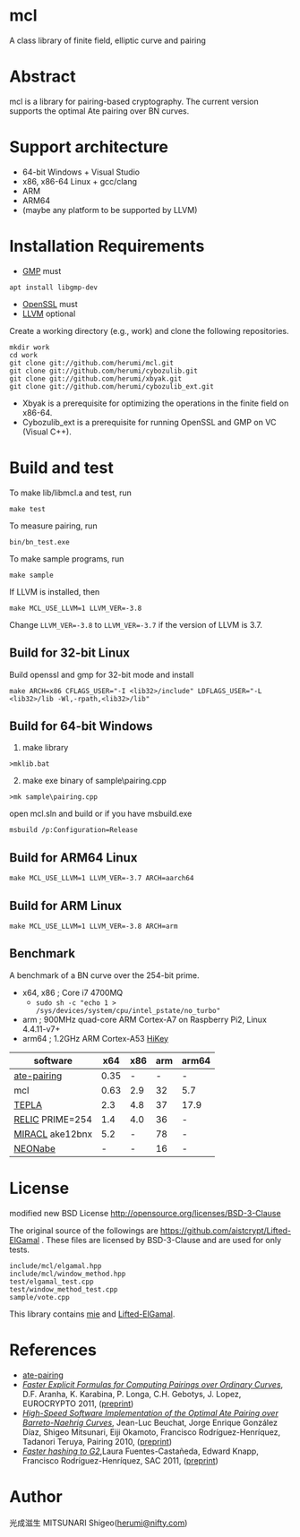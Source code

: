 # mcl

A class library of finite field, elliptic curve and pairing

# Abstract

mcl is a library for pairing-based cryptography.
The current version supports the optimal Ate pairing over BN curves.

# Support architecture

* 64-bit Windows + Visual Studio
* x86, x86-64 Linux + gcc/clang
* ARM
* ARM64
* (maybe any platform to be supported by LLVM)

# Installation Requirements

* [GMP](https://gmplib.org/) must
```
apt install libgmp-dev
```
* [OpenSSL](https://www.openssl.org/) must
* [LLVM](http://llvm.org/) optional

Create a working directory (e.g., work) and clone the following repositories.
```
mkdir work
cd work
git clone git://github.com/herumi/mcl.git
git clone git://github.com/herumi/cybozulib.git
git clone git://github.com/herumi/xbyak.git
git clone git://github.com/herumi/cybozulib_ext.git
```
* Xbyak is a prerequisite for optimizing the operations in the finite field on x86-64.
* Cybozulib_ext is a prerequisite for running OpenSSL and GMP on VC (Visual C++).

# Build and test
To make lib/libmcl.a and test, run
```
make test
```
To measure pairing, run
```
bin/bn_test.exe
```
To make sample programs, run
```
make sample
```
If LLVM is installed, then
```
make MCL_USE_LLVM=1 LLVM_VER=-3.8
```
Change `LLVM_VER=-3.8` to `LLVM_VER=-3.7` if the version of LLVM is 3.7.

## Build for 32-bit Linux
Build openssl and gmp for 32-bit mode and install <lib32>
```
make ARCH=x86 CFLAGS_USER="-I <lib32>/include" LDFLAGS_USER="-L <lib32>/lib -Wl,-rpath,<lib32>/lib"
```

## Build for 64-bit Windows
1) make library
```
>mklib.bat
```
2) make exe binary of sample\pairing.cpp
```
>mk sample\pairing.cpp
```

open mcl.sln and build or if you have msbuild.exe
```
msbuild /p:Configuration=Release
```

## Build for ARM64 Linux
```
make MCL_USE_LLVM=1 LLVM_VER=-3.7 ARCH=aarch64
```
## Build for ARM Linux
```
make MCL_USE_LLVM=1 LLVM_VER=-3.8 ARCH=arm
```

## Benchmark

A benchmark of a BN curve over the 254-bit prime.
* x64, x86 ; Core i7 4700MQ
    * `sudo sh -c "echo 1 > /sys/devices/system/cpu/intel_pstate/no_turbo"`
* arm ; 900MHz quad-core ARM Cortex-A7 on Raspberry Pi2, Linux 4.4.11-v7+
* arm64 ; 1.2GHz ARM Cortex-A53 [HiKey](http://www.96boards.org/product/hikey/)

software                                                 |   x64|  x86| arm|arm64
---------------------------------------------------------|------|-----|----|-----
[ate-pairing](https://github.com/herumi/ate-pairing)     | 0.35 |   - |  - |    -
mcl                                                      | 0.63 | 2.9 | 32 |  5.7
[TEPLA](http://www.cipher.risk.tsukuba.ac.jp/tepla/)     | 2.3  | 4.8 | 37 | 17.9
[RELIC](https://github.com/relic-toolkit/relic) PRIME=254| 1.4  | 4.0 | 36 |    -
[MIRACL](https://github.com/miracl/MIRACL) ake12bnx      | 5.2  |   - | 78 |    -
[NEONabe](http://sandia.cs.cinvestav.mx/Site/NEONabe)    |   -  |   - | 16 |    -

# License

modified new BSD License
http://opensource.org/licenses/BSD-3-Clause

The original source of the followings are https://github.com/aistcrypt/Lifted-ElGamal .
These files are licensed by BSD-3-Clause and are used for only tests.

```
include/mcl/elgamal.hpp
include/mcl/window_method.hpp
test/elgamal_test.cpp
test/window_method_test.cpp
sample/vote.cpp
```
This library contains [mie](https://github.com/herumi/mie/) and [Lifted-ElGamal](https://github.com/aistcrypt/Lifted-ElGamal/).

# References
* [ate-pairing](https://github.com/herumi/ate-pairing/)
* [_Faster Explicit Formulas for Computing Pairings over Ordinary Curves_](http://dx.doi.org/10.1007/978-3-642-20465-4_5),
 D.F. Aranha, K. Karabina, P. Longa, C.H. Gebotys, J. Lopez,
 EUROCRYPTO 2011, ([preprint](http://eprint.iacr.org/2010/526))
* [_High-Speed Software Implementation of the Optimal Ate Pairing over Barreto-Naehrig Curves_](http://dx.doi.org/10.1007/978-3-642-17455-1_2),
   Jean-Luc Beuchat, Jorge Enrique González Díaz, Shigeo Mitsunari, Eiji Okamoto, Francisco Rodríguez-Henríquez, Tadanori Teruya,
  Pairing 2010, ([preprint](http://eprint.iacr.org/2010/354))
* [_Faster hashing to G2_](http://dx.doi.org/10.1007/978-3-642-28496-0_25),Laura Fuentes-Castañeda,  Edward Knapp,  Francisco Rodríguez-Henríquez,
  SAC 2011, ([preprint](https://eprint.iacr.org/2008/530))

# Author

光成滋生 MITSUNARI Shigeo(herumi@nifty.com)

